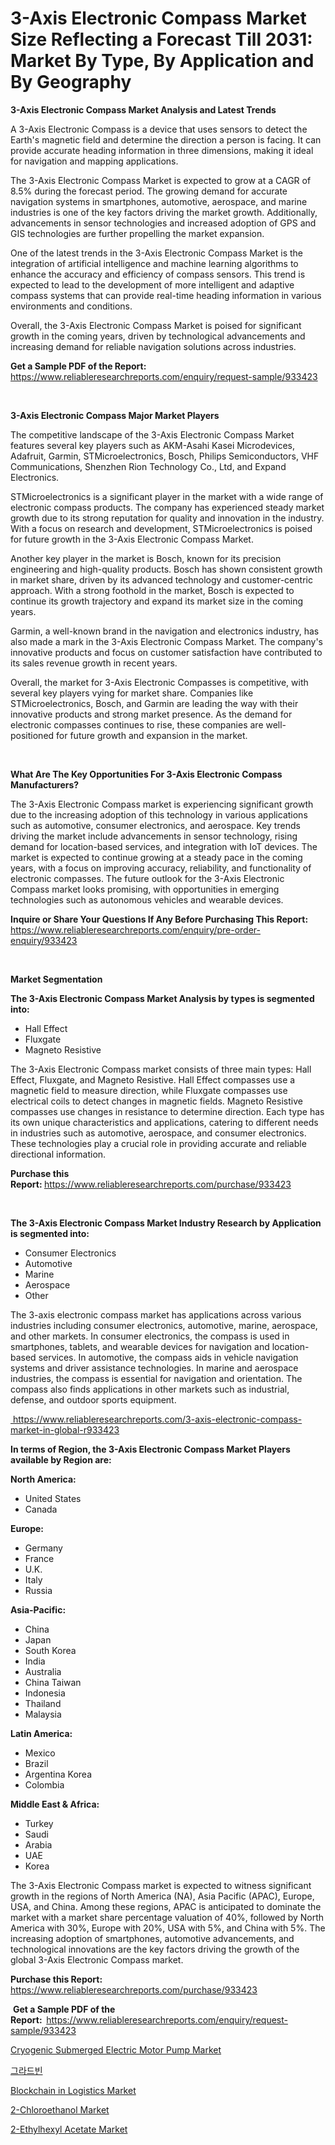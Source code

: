 <p><h1>3-Axis Electronic Compass Market Size Reflecting a Forecast Till 2031: Market By Type, By Application and By Geography</h1></p><p><strong>3-Axis Electronic Compass Market Analysis and Latest Trends</strong></p>
<p><p>A 3-Axis Electronic Compass is a device that uses sensors to detect the Earth's magnetic field and determine the direction a person is facing. It can provide accurate heading information in three dimensions, making it ideal for navigation and mapping applications. </p><p>The 3-Axis Electronic Compass Market is expected to grow at a CAGR of 8.5% during the forecast period. The growing demand for accurate navigation systems in smartphones, automotive, aerospace, and marine industries is one of the key factors driving the market growth. Additionally, advancements in sensor technologies and increased adoption of GPS and GIS technologies are further propelling the market expansion.</p><p>One of the latest trends in the 3-Axis Electronic Compass Market is the integration of artificial intelligence and machine learning algorithms to enhance the accuracy and efficiency of compass sensors. This trend is expected to lead to the development of more intelligent and adaptive compass systems that can provide real-time heading information in various environments and conditions.</p><p>Overall, the 3-Axis Electronic Compass Market is poised for significant growth in the coming years, driven by technological advancements and increasing demand for reliable navigation solutions across industries.</p></p>
<p><strong>Get a Sample PDF of the Report:&nbsp;</strong> <a href="https://www.reliableresearchreports.com/enquiry/request-sample/933423">https://www.reliableresearchreports.com/enquiry/request-sample/933423</a></p>
<p>&nbsp;</p>
<p><strong>3-Axis Electronic Compass Major Market Players</strong></p>
<p><p>The competitive landscape of the 3-Axis Electronic Compass Market features several key players such as AKM-Asahi Kasei Microdevices, Adafruit, Garmin, STMicroelectronics, Bosch, Philips Semiconductors, VHF Communications, Shenzhen Rion Technology Co., Ltd, and Expand Electronics. </p><p>STMicroelectronics is a significant player in the market with a wide range of electronic compass products. The company has experienced steady market growth due to its strong reputation for quality and innovation in the industry. With a focus on research and development, STMicroelectronics is poised for future growth in the 3-Axis Electronic Compass Market.</p><p>Another key player in the market is Bosch, known for its precision engineering and high-quality products. Bosch has shown consistent growth in market share, driven by its advanced technology and customer-centric approach. With a strong foothold in the market, Bosch is expected to continue its growth trajectory and expand its market size in the coming years.</p><p>Garmin, a well-known brand in the navigation and electronics industry, has also made a mark in the 3-Axis Electronic Compass Market. The company's innovative products and focus on customer satisfaction have contributed to its sales revenue growth in recent years.</p><p>Overall, the market for 3-Axis Electronic Compasses is competitive, with several key players vying for market share. Companies like STMicroelectronics, Bosch, and Garmin are leading the way with their innovative products and strong market presence. As the demand for electronic compasses continues to rise, these companies are well-positioned for future growth and expansion in the market.</p></p>
<p>&nbsp;</p>
<p><strong>What Are The Key Opportunities For 3-Axis Electronic Compass Manufacturers?</strong></p>
<p><p>The 3-Axis Electronic Compass market is experiencing significant growth due to the increasing adoption of this technology in various applications such as automotive, consumer electronics, and aerospace. Key trends driving the market include advancements in sensor technology, rising demand for location-based services, and integration with IoT devices. The market is expected to continue growing at a steady pace in the coming years, with a focus on improving accuracy, reliability, and functionality of electronic compasses. The future outlook for the 3-Axis Electronic Compass market looks promising, with opportunities in emerging technologies such as autonomous vehicles and wearable devices.</p></p>
<p><strong>Inquire or Share Your Questions If Any Before Purchasing This Report:</strong> <a href="https://www.reliableresearchreports.com/enquiry/pre-order-enquiry/933423">https://www.reliableresearchreports.com/enquiry/pre-order-enquiry/933423</a></p>
<p>&nbsp;</p>
<p><strong>Market Segmentation</strong></p>
<p><strong>The 3-Axis Electronic Compass Market Analysis by types is segmented into:</strong></p>
<p><ul><li>Hall Effect</li><li>Fluxgate</li><li>Magneto Resistive</li></ul></p>
<p><p>The 3-Axis Electronic Compass market consists of three main types: Hall Effect, Fluxgate, and Magneto Resistive. Hall Effect compasses use a magnetic field to measure direction, while Fluxgate compasses use electrical coils to detect changes in magnetic fields. Magneto Resistive compasses use changes in resistance to determine direction. Each type has its own unique characteristics and applications, catering to different needs in industries such as automotive, aerospace, and consumer electronics. These technologies play a crucial role in providing accurate and reliable directional information.</p></p>
<p><strong>Purchase this Report:&nbsp;</strong><a href="https://www.reliableresearchreports.com/purchase/933423">https://www.reliableresearchreports.com/purchase/933423</a></p>
<p>&nbsp;</p>
<p><strong>The 3-Axis Electronic Compass Market Industry Research by Application is segmented into:</strong></p>
<p><ul><li>Consumer Electronics</li><li>Automotive</li><li>Marine</li><li>Aerospace</li><li>Other</li></ul></p>
<p><p>The 3-axis electronic compass market has applications across various industries including consumer electronics, automotive, marine, aerospace, and other markets. In consumer electronics, the compass is used in smartphones, tablets, and wearable devices for navigation and location-based services. In automotive, the compass aids in vehicle navigation systems and driver assistance technologies. In marine and aerospace industries, the compass is essential for navigation and orientation. The compass also finds applications in other markets such as industrial, defense, and outdoor sports equipment.</p></p>
<p><a href="https://www.reliableresearchreports.com/3-axis-electronic-compass-market-in-global-r933423">&nbsp;https://www.reliableresearchreports.com/3-axis-electronic-compass-market-in-global-r933423</a></p>
<p><strong>In terms of Region, the 3-Axis Electronic Compass Market Players available by Region are:</strong></p>
<p>
    <p> <strong> North America: </strong>
        <ul>
            <li>United States</li>
            <li>Canada</li>
        </ul>
        </p> 
    <p> <strong> Europe: </strong>
        <ul>
            <li>Germany</li>
            <li>France</li>
            <li>U.K.</li>
            <li>Italy</li>
            <li>Russia</li>
        </ul>
        </p> 
    <p> <strong> Asia-Pacific: </strong>
        <ul>
            <li>China</li>
            <li>Japan</li>
            <li>South Korea</li>
            <li>India</li>
            <li>Australia</li>
            <li>China Taiwan</li>
            <li>Indonesia</li>
            <li>Thailand</li>
            <li>Malaysia</li>
        </ul>
        </p> 
    <p> <strong> Latin America: </strong>
        <ul>
            <li>Mexico</li>
            <li>Brazil</li>
            <li>Argentina Korea</li>
            <li>Colombia</li>
        </ul>
        </p> 
    <p> <strong> Middle East & Africa: </strong>
        <ul>
            <li>Turkey</li>
            <li>Saudi</li>
            <li>Arabia</li>
            <li>UAE</li>
            <li>Korea</li>
        </ul>
    </p>
    </p>
<p><p>The 3-Axis Electronic Compass market is expected to witness significant growth in the regions of North America (NA), Asia Pacific (APAC), Europe, USA, and China. Among these regions, APAC is anticipated to dominate the market with a market share percentage valuation of 40%, followed by North America with 30%, Europe with 20%, USA with 5%, and China with 5%. The increasing adoption of smartphones, automotive advancements, and technological innovations are the key factors driving the growth of the global 3-Axis Electronic Compass market.</p></p>
<p><strong>Purchase this Report: </strong><a href="https://www.reliableresearchreports.com/purchase/933423">https://www.reliableresearchreports.com/purchase/933423</a></p>
<p>&nbsp;<strong>Get a Sample PDF of the Report:&nbsp;&nbsp;</strong><a href="https://www.reliableresearchreports.com/enquiry/request-sample/933423">https://www.reliableresearchreports.com/enquiry/request-sample/933423</a></p>
<p><strong></strong></p>
<p><p><a href="https://issuu.com/reportprime-2/docs/cryogenic-submerged-electric-motor-_3586e7a2747ccf">Cryogenic Submerged Electric Motor Pump Market</a></p><p><a href="https://medium.com/@ayesakhan333/%EA%B8%80%EB%A1%9C%EB%B2%8C-%EA%B1%B4%EC%B6%95-%EC%82%B0%EC%97%85-%EB%B6%84%EC%84%9D-%EB%B3%B4%EA%B3%A0%EC%84%9C-%EA%B1%B4%EC%B6%95-%EC%8B%9C%EC%9E%A5-%EA%B7%9C%EB%AA%A8-%EC%A0%90%EC%9C%A0%EC%9C%A8-%EB%B0%8F-%EC%9C%A0%ED%98%95-%EC%A7%81%EC%A0%91-%EB%83%89%EA%B0%81-%EA%B1%B4%EC%B6%95-%EA%B3%B5%EA%B8%B0-%EB%83%89%EA%B0%81-%EA%B1%B4%EC%B6%95-%EC%9D%91%EC%9A%A9-%EA%B0%80%EC%A0%95%EC%9A%A9-%EC%83%81%EC%97%85%EC%9A%A9-%EA%B8%B0%ED%83%80-%EC%A7%80%EC%97%AD-%EB%B0%8F-%EA%B2%BD%EC%9F%81-%EC%A0%84%EB%9E%B5-2024-bf3305777cb0">그라드빈</a></p><p><a href="https://medium.com/@parmer78465/blockchain-in-logistics-market-size-share-growth-and-market-analysis-by-type-by-application-b373b22cb887">Blockchain in Logistics Market</a></p><p><a href="https://github.com/sofayahoo2023/Market-Research-Report-List-6/blob/main/2-chloroethanol-market.md">2-Chloroethanol Market</a></p><p><a href="https://github.com/joannesouthgate/Market-Research-Report-List-4/blob/main/2-ethylhexyl-acetate-market.md">2-Ethylhexyl Acetate Market</a></p></p>